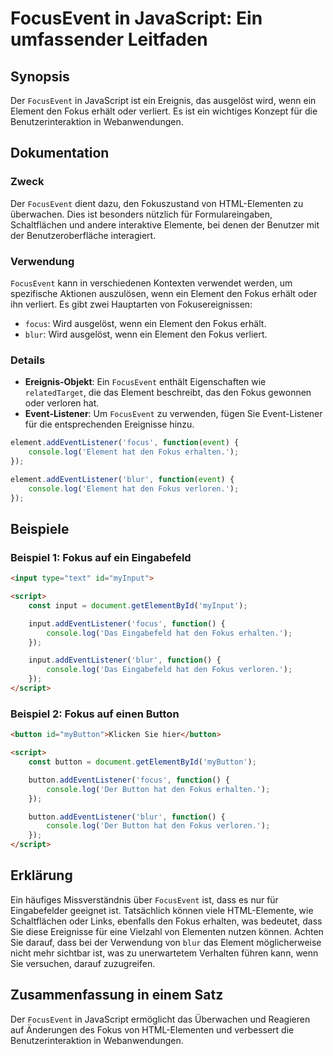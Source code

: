 <!--
Meta Description: # FocusEvent in JavaScript: Ein umfassender Leitfaden ## Synopsis Der `FocusEvent` in JavaScript ist ein Ereignis, das ausgelöst wird, wenn ein Elemen...
Meta Keywords: fokus, den, ein, element, focusevent
-->

# FocusEvent in JavaScript: Ein umfassender Leitfaden

## Synopsis
Der `FocusEvent` in JavaScript ist ein Ereignis, das ausgelöst wird, wenn ein Element den Fokus erhält oder verliert. Es ist ein wichtiges Konzept für die Benutzerinteraktion in Webanwendungen.

## Dokumentation
### Zweck
Der `FocusEvent` dient dazu, den Fokuszustand von HTML-Elementen zu überwachen. Dies ist besonders nützlich für Formulareingaben, Schaltflächen und andere interaktive Elemente, bei denen der Benutzer mit der Benutzeroberfläche interagiert.

### Verwendung
`FocusEvent` kann in verschiedenen Kontexten verwendet werden, um spezifische Aktionen auszulösen, wenn ein Element den Fokus erhält oder ihn verliert. Es gibt zwei Hauptarten von Fokusereignissen:
- `focus`: Wird ausgelöst, wenn ein Element den Fokus erhält.
- `blur`: Wird ausgelöst, wenn ein Element den Fokus verliert.

### Details
- **Ereignis-Objekt**: Ein `FocusEvent` enthält Eigenschaften wie `relatedTarget`, die das Element beschreibt, das den Fokus gewonnen oder verloren hat.
- **Event-Listener**: Um `FocusEvent` zu verwenden, fügen Sie Event-Listener für die entsprechenden Ereignisse hinzu. 

```javascript
element.addEventListener('focus', function(event) {
    console.log('Element hat den Fokus erhalten.');
});

element.addEventListener('blur', function(event) {
    console.log('Element hat den Fokus verloren.');
});
```

## Beispiele
### Beispiel 1: Fokus auf ein Eingabefeld
```html
<input type="text" id="myInput">

<script>
    const input = document.getElementById('myInput');

    input.addEventListener('focus', function() {
        console.log('Das Eingabefeld hat den Fokus erhalten.');
    });

    input.addEventListener('blur', function() {
        console.log('Das Eingabefeld hat den Fokus verloren.');
    });
</script>
```

### Beispiel 2: Fokus auf einen Button
```html
<button id="myButton">Klicken Sie hier</button>

<script>
    const button = document.getElementById('myButton');

    button.addEventListener('focus', function() {
        console.log('Der Button hat den Fokus erhalten.');
    });

    button.addEventListener('blur', function() {
        console.log('Der Button hat den Fokus verloren.');
    });
</script>
```

## Erklärung
Ein häufiges Missverständnis über `FocusEvent` ist, dass es nur für Eingabefelder geeignet ist. Tatsächlich können viele HTML-Elemente, wie Schaltflächen oder Links, ebenfalls den Fokus erhalten, was bedeutet, dass Sie diese Ereignisse für eine Vielzahl von Elementen nutzen können. Achten Sie darauf, dass bei der Verwendung von `blur` das Element möglicherweise nicht mehr sichtbar ist, was zu unerwartetem Verhalten führen kann, wenn Sie versuchen, darauf zuzugreifen.

## Zusammenfassung in einem Satz
Der `FocusEvent` in JavaScript ermöglicht das Überwachen und Reagieren auf Änderungen des Fokus von HTML-Elementen und verbessert die Benutzerinteraktion in Webanwendungen.